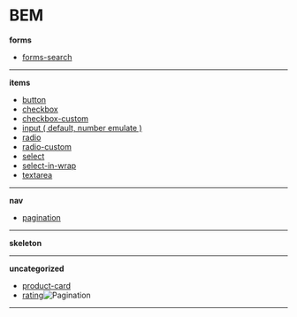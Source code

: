 BEM
===
__forms__
* [forms-search](https://github.com/bikkuri/BEM/tree/master/forms/forms-search)

- - -

__items__
* [button](https://github.com/bikkuri/BEM/tree/master/items/button)
* [checkbox](https://github.com/bikkuri/BEM/tree/master/items/checkbox)
* [checkbox-custom](https://github.com/bikkuri/BEM/tree/master/items/checkbox-custom)
* [input ( default, number emulate )](https://github.com/bikkuri/BEM/tree/master/items/input)
* [radio](https://github.com/bikkuri/BEM/tree/master/items/radio)
* [radio-custom](https://github.com/bikkuri/BEM/tree/master/items/radio-custom)
* [select](https://github.com/bikkuri/BEM/tree/master/items/select)
* [select-in-wrap](https://github.com/bikkuri/BEM/tree/master/items/select-in-wrap)
* [textarea](https://github.com/bikkuri/BEM/tree/master/items/textarea)

- - -

__nav__
* [pagination](https://github.com/bikkuri/BEM/tree/master/nav/pagination)

- - -

__skeleton__
- - -

__uncategorized__
* [product-card](https://github.com/bikkuri/BEM/tree/master/uncategorized/product-card)
* [rating](https://github.com/bikkuri/BEM/tree/master/uncategorized/rating)![Pagination](https://github.com/bikkuri/BEM/blob/master/uncategorized/rating/rating.png?raw=true)

- - -

